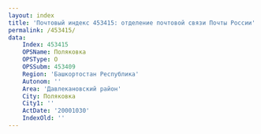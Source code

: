 ```yaml
---
layout: index
title: 'Почтовый индекс 453415: отделение почтовой связи Почты России'
permalink: /453415/
data:
    Index: 453415
    OPSName: Поляковка
    OPSType: О
    OPSSubm: 453409
    Region: 'Башкортостан Республика'
    Autonom: ''
    Area: 'Давлекановский район'
    City: Поляковка
    City1: ''
    ActDate: '20001030'
    IndexOld: ''
---
```


